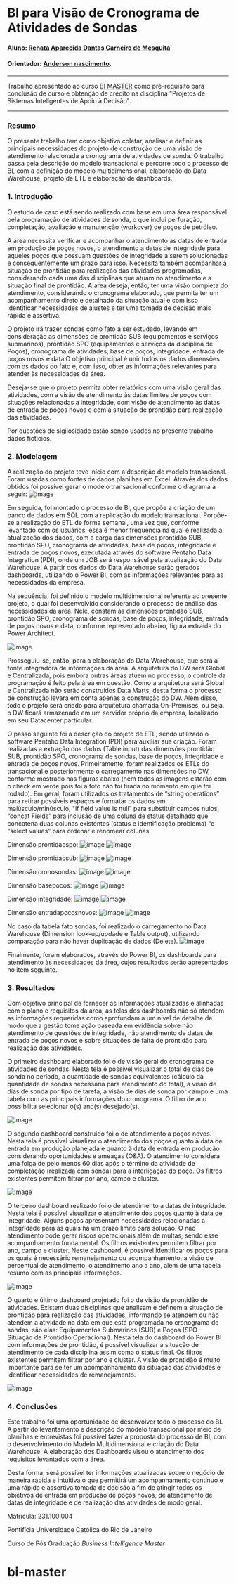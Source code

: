 # BI para Visão de Cronograma de Atividades de Sondas

#### Aluno: [Renata Aparecida Dantas Carneiro de Mesquita](https://github.com/link_do_github)
#### Orientador: [Anderson nascimento](https://github.com/link_do_github).

---

Trabalho apresentado ao curso [BI MASTER](https://ica.puc-rio.ai/bi-master) como pré-requisito para conclusão de curso e obtenção de crédito na disciplina "Projetos de Sistemas Inteligentes de Apoio à Decisão".

<!-- para os links a seguir, caso os arquivos estejam no mesmo repositório que este README, não há necessidade de incluir o link completo: basta incluir o nome do arquivo, com extensão, que o GitHub completa o link corretamente -->
---

### Resumo

O presente trabalho tem como objetivo coletar, analisar e definir as principais necessidades do projeto de construção de uma visão de atendimento relacionada a cronograma de atividades de sonda. O trabalho passa pela descrição do modelo transacional e percorre todo o processo de BI, com a definição do modelo multidimensional, elaboração do Data Warehouse, projeto de ETL e elaboração de dashboards.

### 1. Introdução

O estudo de caso está sendo realizado com base em uma área responsável pela programação de atividades de sonda, o que inclui perfuração, completação, avaliação e manutenção (workover) de poços de petróleo.

A área necessita verificar e acompanhar o atendimento às datas de entrada em produção de poços novos, o atendimento a datas de integridade para aqueles poços que possuam questões de integridade a serem solucionadas e consequentemente um prazo para isso. Necessita também acompanhar a situação de prontidão para realização das atividades programadas, considerando cada uma das disciplinas que atuam no atendimento e a situação final de prontidão. A área deseja, então, ter uma visão completa do atendimento, considerando o cronograma elaborado, que permita ter um acompanhamento direto e detalhado da situação atual e com isso identificar necessidades de ajustes e ter uma tomada de decisão mais rápida e assertiva. 

O projeto irá trazer sondas como fato a ser estudado, levando em consideração as dimensões de prontidão SUB (equipamentos e serviços submarinos), prontidão SPO (equipamentos e serviços da disciplina de Poços), cronograma de atividades, base de poços, integridade, entrada de poços novos e data.O objetivo principal é unir todos os dados dimensões com os dados do fato e, com isso, obter as informações relevantes para atender às necessidades da área.

Deseja-se que o projeto permita obter relatórios com uma visão geral das atividades, com a visão de atendimento às datas limites de poços com situações relacionadas a integridade, com visão de atendimento às datas de entrada de poços novos e com a situação de prontidão para realização das atividades.

Por questões de sigilosidade estão sendo usados no presente trabalho dados fictícios. 

### 2. Modelagem

A realização do projeto teve início com a descrição do modelo transacional. Foram usadas como fontes de dados planilhas em Excel.
Através dos dados obtidos foi possível gerar o modelo transacional conforme o diagrama a seguir:
![image](https://github.com/user-attachments/assets/f4d19418-e5b6-4b95-a1cc-43600cb7f9ae)

Em seguida, foi montado o processo de BI, que propõe a criação de um banco de dados em SQL com a replicação do modelo transacional.
Porpõe-se a realização do ETL de forma semanal, uma vez que, conforme levantado com os usuários, essa é menor frequência na qual é realizada a atualização dos dados, com a carga das dimensões prontidão SUB, prontidão SPO, cronograma de atividades, base de poços, integridade e entrada de poços novos, executada através do software Pentaho Data Integration (PDI), onde um JOB será responsável pela atualização do Data Warehouse. A partir dos dados do Data Warehouse serão gerados dashboards, utilizando o Power BI, com as informações relevantes para as necessidades da empresa.

Na sequência, foi definido o modelo multidimensional referente ao presente projeto, o qual foi desenvolvido considerando o processo de análise das necessidades da área. Nele, constam as dimensões prontidão SUB, prontidão SPO, cronograma de sondas, base de poços, integridade, entrada de poços novos e data, conforme representado abaixo, figura extraída do Power Architect.

![image](https://github.com/user-attachments/assets/002a6ba0-e5a9-4548-9693-a8c137a50b01)

Prosseguiu-se, então, para a elaboração do Data Warehouse, que será a fonte integradora de informações da área. A arquitetura do DW será Global e Centralizada, pois embora outras áreas atuem no processo, o controle da programação é feito pela área em questão. Como a arquitetura será Global e Centralizada não serão construídos Data Marts, desta forma o processo de construção levará em conta apenas a construção do DW. Além disso, todo o projeto será criado para arquitetura chamada On-Premises, ou seja, o DW ficará armazenado em um servidor próprio da empresa, localizado em seu Datacenter particular.

O passo seguinte foi a descrição do projeto de ETL, sendo utilizado o software Pentaho Data Integration (PDI) para auxiliar sua criação. Foram realizadas a extração dos dados (Table input) das dimensões prontidão SUB, prontidão SPO, cronograma de sondas, base de poços, integridade e entrada de poços novos. Primeiramente, foram realizados os ETLs do transacional e posteriormente o carregamento nas dimensões no DW, conforme mostrado nas figuras abaixo (nem todos as imagens estarão com o check em verde pois foi a foto não foi tirada no momento em que foi rodado). Em geral, foram utilizados os tratamentos de “string operations” para retirar possíveis espaços e formatar os dados em maiúsculo/minúsculo, "if field value is null” para substituir campos nulos, “concat Fields” para inclusão de uma coluna de status detalhado que concatena duas colunas existentes (status e identificação problema) “e “select values” para ordenar e renomear colunas. 

Dimensão prontidaospo: 
![image](https://github.com/user-attachments/assets/80726113-a02e-4201-8605-5b924b3a1bb0)
![image](https://github.com/user-attachments/assets/f1065ff3-c458-4752-a23a-391a8c8f71d5)

Dimensão prontidaosub:
![image](https://github.com/user-attachments/assets/043dc0b7-e62c-4464-8847-edc7015137eb)
![image](https://github.com/user-attachments/assets/74ad6fc2-a5c8-4beb-9eab-685ca96f7af8)

Dimensão cronosondas:
![image](https://github.com/user-attachments/assets/911978ac-91ec-4fe3-9bea-3f199bfb16ed)
![image](https://github.com/user-attachments/assets/1e3d4aa7-38e9-4ffb-ab4a-e54f18116659)

Dimensão basepocos:
![image](https://github.com/user-attachments/assets/90b13cd3-f889-430f-9952-d35157dd96d5)
![image](https://github.com/user-attachments/assets/7cb883bb-0e7c-431c-a92c-2d1e89939166)

Dimensão integridade:
![image](https://github.com/user-attachments/assets/e17ecf12-62e5-40cc-be2a-fad6a4657e82)
![image](https://github.com/user-attachments/assets/141173c1-21ce-48f2-a620-fff3dabb53ec)

Dimensão entradapocosnovos:
![image](https://github.com/user-attachments/assets/d85c47a0-0e1a-41bb-8947-385da396afa3)
![image](https://github.com/user-attachments/assets/40fd04d1-4195-46c5-aa3b-4fe8d8d245d2)

No caso da tabela fato sondas, foi realizado o carregamento no Data Warehouse (Dimension look-up/updade e Table output), utilizando comparação para não haver duplicação de dados (Delete).
![image](https://github.com/user-attachments/assets/dfcfacf4-5302-42d3-b1ad-3614b4879212)

Finalmente, foram elaborados, através do Power BI, os dashboards para atendimento às necessidades da área, cujos resultados serão apresentados no item seguinte.


### 3. Resultados

Com objetivo principal de fornecer as informações atualizadas e alinhadas com o plano e requisitos da área, as telas dos dashboards não só atendem as informações requeridas como aprofundam a um nível de detalhe de modo que a gestão tome ação baseada em evidência sobre não atendimento de questões de integridade, não atendimento de datas de entrada de poços novos e sobre situações de falta de prontidão para realização das atividades.

O primeiro dashboard elaborado foi o de visão geral do cronograma de atividades de sondas. Nesta tela é possível visualizar o total de dias de sonda no período, a quantidade de sondas equivalentes (cálculo da quantidade de sondas necessária para atendimento do total), a visão de dias de sonda por tipo de tarefa, a visão de dias de sonda por campo e uma tabela com as principais informações do cronograma. O filtro de ano possibilita selecionar o(s) ano(s) desejado(s).

![image](https://github.com/user-attachments/assets/cc011c96-5418-4491-b319-f456f47002dc)

O segundo dashboard construído foi o de atendimento a poços novos. Nesta tela é possível visualizar o atendimento dos poços quanto à data de entrada em produção planejada e quanto à data de entrada em produção considerando oportunidades e ameaças (O&A). O atendimento considera uma folga de pelo menos 60 dias após o término da atividade de completação (realizada com sonda) para a interligação do poço. Os filtros existentes permitem filtrar por ano, campo e cluster.

![image](https://github.com/user-attachments/assets/82a1f8ee-9959-4030-90a1-20bc898fbbe4)

O terceiro dashboard realizado foi o de atendimento a datas de integridade. Nesta tela é possível visualizar o atendimento dos poços quanto à data de integridade. Alguns poços apresentam necessidades relacionadas a integridade para as quais há um prazo limite para solução. O não atendimento pode gerar riscos operacionais além de multas, sendo esse acompanhamento fundamental. Os filtros existentes permitem filtrar por ano, campo e cluster. Neste dashboard, é possível identificar os poços para os quais é necessário remanejamento ou acompanhamento, a visão de percentual de atendimento, o atendimento ano a ano, além de uma tabela resumo com as principais informações. 

![image](https://github.com/user-attachments/assets/361cec61-acd4-4016-9be0-6cd2c3c9b6e6)

O quarto e último dashboard projetado foi o de visão de prontidão de atividades. Existem duas disciplinas que analisam e definem a situação de prontidão para realização das atividades, informando se atendem ou não atendem a atividade na data em que está programada no cronograma de sondas, são elas: Equipamentos Submarinos (SUB) e Poços (SPO – Situação de Prontidão Operacional). Nesta tela do dashboard do Power BI com informações de prontidão, é possível visualizar a situação de atendimento de cada disciplina assim como o status final. Os filtros existentes permitem filtrar por ano e cluster. A visão de prontidão é muito importante para se ter um acompanhamento da situação das atividades e identificar necessidades de remanejamento.

![image](https://github.com/user-attachments/assets/e920946d-32c9-4d57-95aa-d182081c5b14)


### 4. Conclusões

Este trabalho foi uma oportunidade de desenvolver todo o processo do BI. A partir do levantamento e descrição do modelo transacional por meio de planilhas e entrevistas foi possível fazer a proposta do processo de BI, com o desenvolvimento do Modelo Multidimensional e criação do Data Warehouse. A elaboração dos Dashboards visou o atendimento dos requisitos levantados com a área.

Desta forma, será possível ter informações atualizadas sobre o negócio de maneira rápida e intuitiva o que permitirá um acompanhamento contínuo e uma rápida e assertiva tomada de decisão a fim de atingir todos os objetivos de entrada em produção de poços novos, de atendimento de datas de integridade e de realização das atividades de modo geral.

Matrícula: 231.100.004

Pontifícia Universidade Católica do Rio de Janeiro

Curso de Pós Graduação *Business Intelligence Master*
# bi-master
